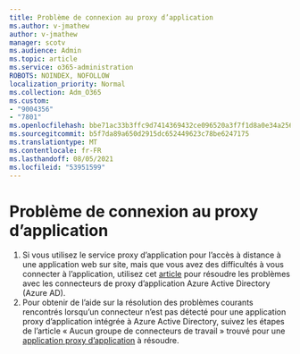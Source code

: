 ```yaml
---
title: Problème de connexion au proxy d’application
ms.author: v-jmathew
author: v-jmathew
manager: scotv
ms.audience: Admin
ms.topic: article
ms.service: o365-administration
ROBOTS: NOINDEX, NOFOLLOW
localization_priority: Normal
ms.collection: Adm_O365
ms.custom:
- "9004356"
- "7801"
ms.openlocfilehash: bbe71ac33b3ffc9d7414369432ce096520a3f7f1d8a0e34a256df2db7765d583
ms.sourcegitcommit: b5f7da89a650d2915dc652449623c78be6247175
ms.translationtype: MT
ms.contentlocale: fr-FR
ms.lasthandoff: 08/05/2021
ms.locfileid: "53951599"
---
```

# <a name="app-proxy-connection-issue"></a>Problème de connexion au proxy d’application

1. Si vous utilisez le service proxy d’application pour l’accès à distance à une application web sur site, mais que vous avez des difficultés à vous connecter à l’application, utilisez cet [article](https://docs.microsoft.com/azure/active-directory/manage-apps/application-proxy-debug-connectors) pour résoudre les problèmes avec les connecteurs de proxy d’application Azure Active Directory (Azure AD).
2. Pour obtenir de l’aide sur la résolution des problèmes courants rencontrés lorsqu’un connecteur n’est pas détecté pour une application proxy d’application intégrée à Azure Active Directory, suivez les étapes de l’article « Aucun groupe de connecteurs de travail » trouvé pour une [application proxy d’application](https://docs.microsoft.com/azure/active-directory/application-proxy-connectivity-no-working-connector) à résoudre.
